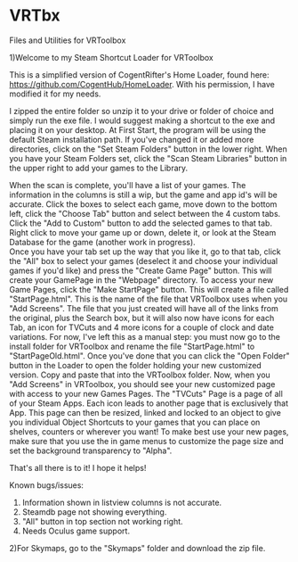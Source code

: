 # VRTbx
Files and Utilities for VRToolbox



1)Welcome to my Steam Shortcut Loader for VRToolbox

This is a simplified version of CogentRifter's Home Loader, found here:  https://github.com/CogentHub/HomeLoader.   With his permission, I have modified it for my needs.

I zipped the entire folder so unzip it to your drive or folder of choice and simply run the exe file.  I would suggest making a shortcut to the exe and placing it on your desktop.
At First Start, the program will be using the default Steam installation path.  If you've changed it or added more directories, click on the "Set Steam Folders" button in the lower right.   When you have your Steam Folders set, click the "Scan Steam Libraries" button in the upper right to add your games to the Library.

When the scan is complete, you'll have a list of your games.  The information in the columns is still a wip, but the game and app id's will be accurate.  Click the boxes to select each game,  move down to the bottom left, click the "Choose Tab" button and select between the 4 custom tabs.  Click the "Add to Custom" button to add the selected games to that tab.
Right click to move your game up or down, delete it, or look at the Steam Database for the game (another work in progress).  
Once you have your tab set up the way that you like it, go to that tab, click the "All" box to select your games (deselect it and choose your individual games if you'd like) and press the "Create Game Page" button.  This will create your GamePage in the "Webpage" directory.
To access your new Game Pages, click the "Make StartPage" button.  This will create a file called "StartPage.html".  This is the name of the file that VRToolbox uses when you  "Add Screens".  The file that you just created will have all of the links from the original, plus the Search box, but it will also now have icons for each Tab, an icon for TVCuts and 4 more icons for a couple of clock and date variations.
For now, I've left this as a manual step:  you must now go to the install folder for VRToolbox and rename the file "StartPage.html" to "StartPageOld.html".  Once you've done that you can click the "Open Folder" button in the Loader to open the folder holding your new customized version.  Copy and paste that into the VRToolbox folder.  Now, when you "Add Screens" in VRToolbox, you should see your new customized page with access to your new Games Pages.
The "TVCuts" Page is a page of all of your Steam Apps.  Each icon leads to another page that is exclusively that App.  This page can then be resized, linked and locked to an object to give you individual Object Shortcuts to your games that you can place on shelves, counters or wherever you want!
To make best use your new pages, make sure that you use the in game menus to customize the page size and set the background transparency to "Alpha".

That's all there is to it!  I hope it helps!

Known bugs/issues:
1) Information shown in listview columns is not accurate.
2) Steamdb page not showing everything.
3) "All" button in top section not working right.
4) Needs Oculus game support.




2)For Skymaps, go to the "Skymaps" folder and download the zip file.
